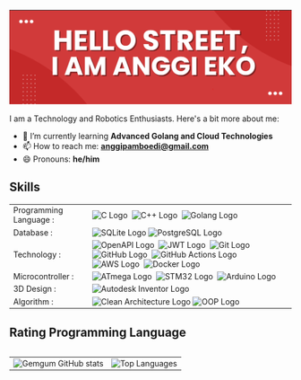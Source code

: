 ![Alt text](https://github.com/gemgum/gemgum/blob/main/image.png "hello")

I am a Technology and Robotics Enthusiasts. Here's a bit more about me:

- 🌱 I’m currently learning **Advanced Golang and Cloud Technologies**
- 📫 How to reach me: **[anggipamboedi@gmail.com](mailto:anggipamboedi@gmail.com)**
- 😄 Pronouns: **he/him**

## Skills
<table>
  <tbody>
    <tr>
      <td>Programming Language : </td>
      <td>        
        <img src="https://img.shields.io/badge/-C-A8B9CC?style=flat-square&logo=c&logoColor=white" alt="C Logo"> 
        <img src="https://img.shields.io/badge/-C++-00599C?style=flat-square&logo=cplusplus&logoColor=white" alt="C++ Logo"> 
        <img src="https://img.shields.io/badge/-Golang-00ADD8?style=flat-square&logo=go&logoColor=white" alt="Golang Logo">
      </td>
    </tr>
    <tr>
     <td>Database : </td>
     <td>
        <img src="https://img.shields.io/badge/-SQLite-267399?style=flat-square&logo=sqlite&logoColor=white" alt="SQLite Logo"> <img src="https://img.shields.io/badge/-PostgreSQL-336791?style=flat-square&logo=postgresql&logoColor=white" alt="PostgreSQL Logo">
      </td>
    </tr>
    <tr>
      <td>Technology : </td>
      <td>
        <img src="https://img.shields.io/badge/-OpenAPI-85EA2D?style=flat-square&logo=openapiinitiative&logoColor=white" alt="OpenAPI Logo"> 
        <img src="https://img.shields.io/badge/-JWT-000000?style=flat-square&logo=jsonwebtokens&logoColor=white" alt="JWT Logo"> 
        <img src="https://img.shields.io/badge/-Git-F0503C?style=flat-square&logo=git&logoColor=white" alt="Git Logo"> <img src="https://img.shields.io/badge/-GitHub-1280BA?style=flat-square&logo=github&logoColor=white" alt="GitHub Logo"> 
        <img src="https://img.shields.io/badge/-GitHub_Actions-2088FF?style=flat-square&logo=githubactions&logoColor=white" alt="GitHub Actions Logo"> 
        <img src="https://img.shields.io/badge/-AWS-232F3E?style=flat-square&logo=amazonaws&logoColor=white" alt="AWS Logo"> 
        <img src="https://img.shields.io/badge/-Docker-46a2f1?style=flat-square&logo=docker&logoColor=white" alt="Docker Logo">
      </td>
    </tr>
    <tr>
      <td>Microcontroller : </td>
      <td>
        <img src="https://img.shields.io/badge/-ATmega-0082FC?style=flat-square&logo=atmel&logoColor=white" alt="ATmega Logo"> 
        <img src="https://img.shields.io/badge/-STM32-03234B?style=flat-square&logo=stmicroelectronics&logoColor=white" alt="STM32 Logo"> 
        <img src="https://img.shields.io/badge/-Arduino-00979D?style=flat-square&logo=arduino&logoColor=white" alt="Arduino Logo">
      </td>
    </tr>
    <tr>
      <td>3D Design : </td>
      <td>
        <img src="https://img.shields.io/badge/-Autodesk_Inventor-F39C12?style=flat-square&logo=autodesk&logoColor=white" alt="Autodesk Inventor Logo"> </td>
    </tr>
    <tr>
     <td>Algorithm : </td>
     <td>
        <img src="https://img.shields.io/badge/-Clean_Architecture-43A047?style=flat-square&logo=softwareengineering&logoColor=white" alt="Clean Architecture Logo"> <img src="https://img.shields.io/badge/-OOP-009688?style=flat-square&logo=objectorientedprogramming&logoColor=white" alt="OOP Logo">
      </td>
    </tr>
  </tbody>
</table>
                                                                                                                                                                                                                                                                                                                                            
                                                                                                                                                                       
                                                                                                                                                                       
## Rating Programming Language

<table align="left">
  <tr>
    <td align="left">
      <img src="https://github-readme-stats.vercel.app/api?username=gemgum&show_icons=true&bg_color=00000000&title_color=00ADD8&icon_color=00ADD8&text_bold=true&text_color=00ADD8&disable_animations=true&border_radius=10&border_color=808080" alt="Gemgum GitHub stats" width="400">
    </td>
    <td align="left">
      <img src="https://github-readme-stats.vercel.app/api/top-langs/?username=gemgum&layout=compact&bg_color=00000000&title_color=00ADD8&text_color=00ADD8&disable_animations=true&border_radius=10&border_color=808080" alt="Top Languages" width="300">
    </td>
  </tr>
</table>

